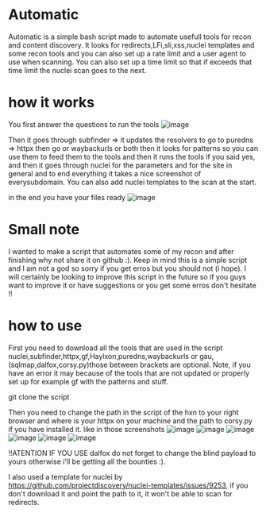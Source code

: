 # Automatic
Automatic is a simple bash script made to automate usefull tools for recon and content discovery. It looks for redirects,LFi,sli,xss,nuclei templates and some recon tools and you can also set up a rate limit and a user agent to use when scanning. You can also set up a time limit so that if exceeds that time limit the nuclei scan goes to the next.

# how it works 
You first answer the questions to run the tools ![image](https://github.com/i-forgo-it/Automatic/assets/163911891/a080ce9e-864a-4ceb-9000-a1972683399a)


Then it goes through subfinder => it updates the resolvers to go to puredns => httpx then go or waybackurls or both then it looks for patterns so you can use them to feed them to the tools and then it runs the tools if you said yes, and  then it goes through nuclei for the parameters and for the site in general and to end everything it takes a nice screenshot of everysubdomain. You can also add nuclei templates to the scan at the start.

in the end you have your files ready ![image](https://github.com/i-forgo-it/Automatic/assets/163911891/87d699e7-70d5-43c7-87da-be7b005cf8b2)

# Small note 
I wanted to make a script that automates some of my recon and after finishing why not share it on github :). Keep in mind this is a simple script and I am not a god so sorry if you get erros but you should not (i hope).
I will certainly be looking to improve this script in the future so if you guys want to improve it or have suggestions or you get some erros don't hesitate !!

# how to use
First you need to download all the tools that are used in the script nuclei,subfinder,httpx,gf,Haylxon,puredns,waybackurls or gau,(sqlmap,dalfox,corsy.py)those between brackets are optional.
Note, if you have an error it may because of the tools that are not updated or properly set up for example gf with the patterns and stuff.

git clone the script

Then you need to change the path in the script of the hxn to your right browser and where is your httpx on your machine and the path to corsy.py if you have installed it.
like in those screenshots
![image](https://github.com/i-forgo-it/Automatic/assets/163911891/b9bcc606-8798-4c9d-b9ad-f97423909a0d)
![image](https://github.com/i-forgo-it/Automatic/assets/163911891/13909b56-f452-42a1-8cae-919e0d22d0dd)
![image](https://github.com/i-forgo-it/Automatic/assets/163911891/a87cc49c-b4d5-470e-ada2-05076a80bb86)
![image](https://github.com/i-forgo-it/Automatic/assets/163911891/0786a9a8-c590-4794-a366-2ccfca88bd85)
![image](https://github.com/i-forgo-it/Automatic/assets/163911891/f84987c6-9471-45a6-9a2b-3fad1ab3d047)
![image](https://github.com/i-forgo-it/Automatic/assets/163911891/0b4d74fe-cec4-4e77-ad9b-91e0415166b7)





!!ATENTION IF YOU USE dalfox do not forget to change the blind payload to yours otherwise i'll be getting all the bounties :).

I also used a template for nuclei by https://github.com/projectdiscovery/nuclei-templates/issues/9253, if you don't download it and point the path to it, it won't be able to scan for redirects.





